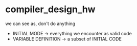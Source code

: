 # compiler_design_hw

we can see <VARDEF> as, don't do anything
* INITIAL MODE -> everything we encounter as valid code
* VARIABLE DEFINITION -> a subset of INITIAL CODE